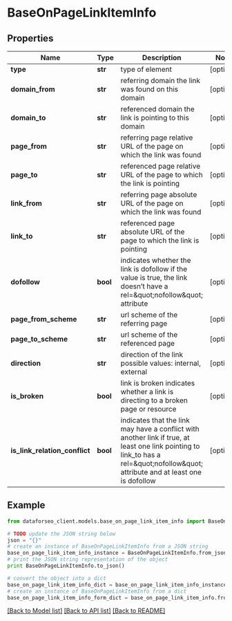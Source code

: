 # BaseOnPageLinkItemInfo


## Properties

Name | Type | Description | Notes
------------ | ------------- | ------------- | -------------
**type** | **str** | type of element | [optional] 
**domain_from** | **str** | referring domain the link was found on this domain | [optional] 
**domain_to** | **str** | referenced domain the link is pointing to this domain | [optional] 
**page_from** | **str** | referring page relative URL of the page on which the link was found | [optional] 
**page_to** | **str** | referenced page relative URL of the page to which the link is pointing | [optional] 
**link_from** | **str** | referring page absolute URL of the page on which the link was found | [optional] 
**link_to** | **str** | referenced page absolute URL of the page to which the link is pointing | [optional] 
**dofollow** | **bool** | indicates whether the link is dofollow if the value is true, the link doesn’t have a rel&#x3D;\&quot;nofollow\&quot; attribute | [optional] 
**page_from_scheme** | **str** | url scheme of the referring page | [optional] 
**page_to_scheme** | **str** | url scheme of the referenced page | [optional] 
**direction** | **str** | direction of the link possible values: internal, external | [optional] 
**is_broken** | **bool** | link is broken indicates whether a link is directing to a broken page or resource | [optional] 
**is_link_relation_conflict** | **bool** | indicates that the link may have a conflict with another link if true, at least one link pointing to link_to has a rel&#x3D;\&quot;nofollow\&quot; attribute and at least one is dofollow | [optional] 

## Example

```python
from dataforseo_client.models.base_on_page_link_item_info import BaseOnPageLinkItemInfo

# TODO update the JSON string below
json = "{}"
# create an instance of BaseOnPageLinkItemInfo from a JSON string
base_on_page_link_item_info_instance = BaseOnPageLinkItemInfo.from_json(json)
# print the JSON string representation of the object
print BaseOnPageLinkItemInfo.to_json()

# convert the object into a dict
base_on_page_link_item_info_dict = base_on_page_link_item_info_instance.to_dict()
# create an instance of BaseOnPageLinkItemInfo from a dict
base_on_page_link_item_info_form_dict = base_on_page_link_item_info.from_dict(base_on_page_link_item_info_dict)
```
[[Back to Model list]](../README.md#documentation-for-models) [[Back to API list]](../README.md#documentation-for-api-endpoints) [[Back to README]](../README.md)



